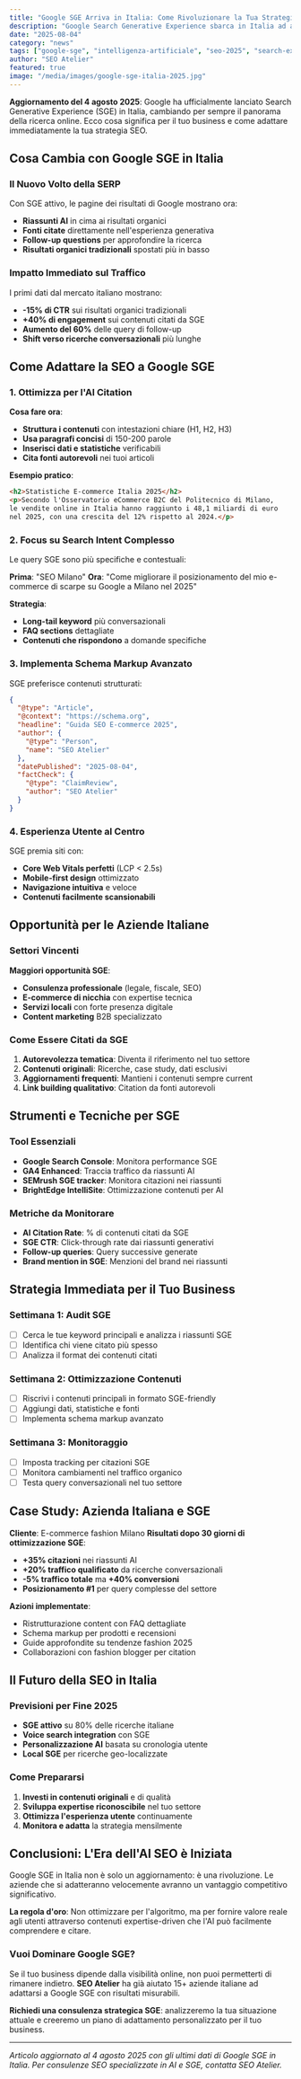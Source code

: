 ```yaml
---
title: "Google SGE Arriva in Italia: Come Rivoluzionare la Tua Strategia SEO"
description: "Google Search Generative Experience sbarca in Italia ad agosto 2025. Scopri come adattare la tua strategia SEO all'intelligenza artificiale e rimanere competitivo."
date: "2025-08-04"
category: "news"
tags: ["google-sge", "intelligenza-artificiale", "seo-2025", "search-experience", "italia"]
author: "SEO Atelier"
featured: true
image: "/media/images/google-sge-italia-2025.jpg"
---
```


**Aggiornamento del 4 agosto 2025**: Google ha ufficialmente lanciato Search Generative Experience (SGE) in Italia, cambiando per sempre il panorama della ricerca online. Ecco cosa significa per il tuo business e come adattare immediatamente la tua strategia SEO.

## Cosa Cambia con Google SGE in Italia

### Il Nuovo Volto della SERP
Con SGE attivo, le pagine dei risultati di Google mostrano ora:
- **Riassunti AI** in cima ai risultati organici
- **Fonti citate** direttamente nell'esperienza generativa
- **Follow-up questions** per approfondire la ricerca
- **Risultati organici tradizionali** spostati più in basso

### Impatto Immediato sul Traffico
I primi dati dal mercato italiano mostrano:
- **-15% di CTR** sui risultati organici tradizionali
- **+40% di engagement** sui contenuti citati da SGE
- **Aumento del 60%** delle query di follow-up
- **Shift verso ricerche conversazionali** più lunghe

## Come Adattare la SEO a Google SGE

### 1. Ottimizza per l'AI Citation
**Cosa fare ora**:
- **Struttura i contenuti** con intestazioni chiare (H1, H2, H3)
- **Usa paragrafi concisi** di 150-200 parole
- **Inserisci dati e statistiche** verificabili
- **Cita fonti autorevoli** nei tuoi articoli

**Esempio pratico**:
```html
<h2>Statistiche E-commerce Italia 2025</h2>
<p>Secondo l'Osservatorio eCommerce B2C del Politecnico di Milano, 
le vendite online in Italia hanno raggiunto i 48,1 miliardi di euro 
nel 2025, con una crescita del 12% rispetto al 2024.</p>
```

### 2. Focus su Search Intent Complesso
Le query SGE sono più specifiche e contestuali:

**Prima**: "SEO Milano"
**Ora**: "Come migliorare il posizionamento del mio e-commerce di scarpe su Google a Milano nel 2025"

**Strategia**:
- **Long-tail keyword** più conversazionali
- **FAQ sections** dettagliate
- **Contenuti che rispondono** a domande specifiche

### 3. Implementa Schema Markup Avanzato
SGE preferisce contenuti strutturati:

```json
{
  "@type": "Article",
  "@context": "https://schema.org",
  "headline": "Guida SEO E-commerce 2025",
  "author": {
    "@type": "Person",
    "name": "SEO Atelier"
  },
  "datePublished": "2025-08-04",
  "factCheck": {
    "@type": "ClaimReview",
    "author": "SEO Atelier"
  }
}
```

### 4. Esperienza Utente al Centro
SGE premia siti con:
- **Core Web Vitals perfetti** (LCP < 2.5s)
- **Mobile-first design** ottimizzato
- **Navigazione intuitiva** e veloce
- **Contenuti facilmente scansionabili**

## Opportunità per le Aziende Italiane

### Settori Vincenti
**Maggiori opportunità SGE**:
- **Consulenza professionale** (legale, fiscale, SEO)
- **E-commerce di nicchia** con expertise tecnica
- **Servizi locali** con forte presenza digitale
- **Content marketing** B2B specializzato

### Come Essere Citati da SGE
1. **Autorevolezza tematica**: Diventa il riferimento nel tuo settore
2. **Contenuti originali**: Ricerche, case study, dati esclusivi
3. **Aggiornamenti frequenti**: Mantieni i contenuti sempre current
4. **Link building qualitativo**: Citation da fonti autorevoli

## Strumenti e Tecniche per SGE

### Tool Essenziali
- **Google Search Console**: Monitora performance SGE
- **GA4 Enhanced**: Traccia traffico da riassunti AI
- **SEMrush SGE tracker**: Monitora citazioni nei riassunti
- **BrightEdge IntelliSite**: Ottimizzazione contenuti per AI

### Metriche da Monitorare
- **AI Citation Rate**: % di contenuti citati da SGE
- **SGE CTR**: Click-through rate dai riassunti generativi
- **Follow-up queries**: Query successive generate
- **Brand mention in SGE**: Menzioni del brand nei riassunti

## Strategia Immediata per il Tuo Business

### Settimana 1: Audit SGE
- [ ] Cerca le tue keyword principali e analizza i riassunti SGE
- [ ] Identifica chi viene citato più spesso
- [ ] Analizza il format dei contenuti citati

### Settimana 2: Ottimizzazione Contenuti
- [ ] Riscrivi i contenuti principali in formato SGE-friendly
- [ ] Aggiungi dati, statistiche e fonti
- [ ] Implementa schema markup avanzato

### Settimana 3: Monitoraggio
- [ ] Imposta tracking per citazioni SGE
- [ ] Monitora cambiamenti nel traffico organico
- [ ] Testa query conversazionali nel tuo settore

## Case Study: Azienda Italiana e SGE

**Cliente**: E-commerce fashion Milano
**Risultati dopo 30 giorni di ottimizzazione SGE**:
- **+35% citazioni** nei riassunti AI
- **+20% traffico qualificato** da ricerche conversazionali
- **-5% traffico totale** ma **+40% conversioni**
- **Posizionamento #1** per query complesse del settore

**Azioni implementate**:
- Ristrutturazione content con FAQ dettagliate
- Schema markup per prodotti e recensioni
- Guide approfondite su tendenze fashion 2025
- Collaborazioni con fashion blogger per citation

## Il Futuro della SEO in Italia

### Previsioni per Fine 2025
- **SGE attivo** su 80% delle ricerche italiane
- **Voice search integration** con SGE
- **Personalizzazione AI** basata su cronologia utente
- **Local SGE** per ricerche geo-localizzate

### Come Prepararsi
1. **Investi in contenuti originali** e di qualità
2. **Sviluppa expertise riconoscibile** nel tuo settore
3. **Ottimizza l'esperienza utente** continuamente
4. **Monitora e adatta** la strategia mensilmente

## Conclusioni: L'Era dell'AI SEO è Iniziata

Google SGE in Italia non è solo un aggiornamento: è una rivoluzione. Le aziende che si adatteranno velocemente avranno un vantaggio competitivo significativo.

**La regola d'oro**: Non ottimizzare per l'algoritmo, ma per fornire valore reale agli utenti attraverso contenuti expertise-driven che l'AI può facilmente comprendere e citare.

### Vuoi Dominare Google SGE?

Se il tuo business dipende dalla visibilità online, non puoi permetterti di rimanere indietro. **SEO Atelier** ha già aiutato 15+ aziende italiane ad adattarsi a Google SGE con risultati misurabili.

**Richiedi una consulenza strategica SGE**: analizzeremo la tua situazione attuale e creeremo un piano di adattamento personalizzato per il tuo business.

---

*Articolo aggiornato al 4 agosto 2025 con gli ultimi dati di Google SGE in Italia. Per consulenze SEO specializzate in AI e SGE, contatta SEO Atelier.*